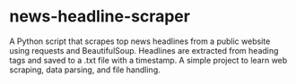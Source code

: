 # news-headline-scraper
A Python script that scrapes top news headlines from a public website using requests and BeautifulSoup. Headlines are extracted from heading tags and saved to a .txt file with a timestamp. A simple project to learn web scraping, data parsing, and file handling.
